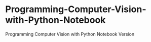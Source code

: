 # Programming-Computer-Vision-with-Python-Notebook
Programming Computer Vision with Python Notebook Version
